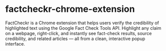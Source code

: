 # factcheckr-chrome-extension
FactCheckr is a Chrome extension that helps users verify the credibility of highlighted text using the Google Fact Check Tools API. Highlight any claim on a webpage, right-click, and instantly see fact-check results, source credibility, and related articles — all from a clean, interactive popup interface.
